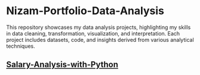 # Nizam-Portfolio-Data-Analysis
This repository showcases my data analysis projects, highlighting my skills in data cleaning, transformation, visualization, and interpretation. Each project includes datasets, code, and insights derived from various analytical techniques.
## [Salary-Analysis-with-Python](file:///C:/Users/User/Downloads/technical%20test/Salary_Analysis.html)
